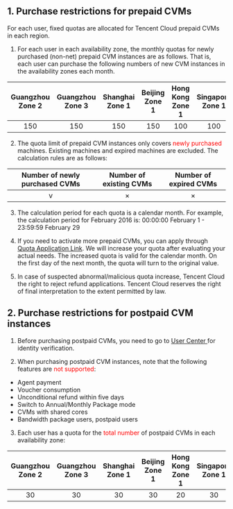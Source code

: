 ## 1. Purchase restrictions for prepaid CVMs


For each user, fixed quotas are allocated for Tencent Cloud prepaid CVMs in each region.


1) For each user in each availability zone, the monthly quotas for newly purchased (non-net) prepaid CVM instances are as follows. That is, each user can purchase the following numbers of new CVM instances in the availability zones each month.




| Guangzhou Zone 2 | Guangzhou Zone 3 | Shanghai Zone 1 | Beijing Zone 1 | Hong Kong Zone 1 | Singapore Zone 1 | North America Zone 1 |
|:---------:|:---------:|:---------:|:---------:|:---------:|:---------:|:---------:|
| 150 | 150|150 | 150 |100 |100 |100 |




2) The quota limit of prepaid CVM instances only covers <font color="red">newly purchased</font> machines. Existing machines and expired machines are excluded. The calculation rules are as follows:


| Number of newly purchased CVMs| Number of existing CVMs | Number of expired CVMs |
|:---------:|:---------:|:---------:|
|v| × | × |


3) The calculation period for each quota is a calendar month. For example, the calculation period for February 2016 is: 00:00:00 February 1 - 23:59:59 February 29


4) If you need to activate more prepaid CVMs, you can apply through [Quota Application Link](http://manage.qcloud.com/dbexp/apply.php?product=cvmmonthlyquota). We will increase your quota after evaluating your actual needs. The increased quota is valid for the calendar month. On the first day of the next month, the quota will turn to the original value. 


5) In case of suspected abnormal/malicious quota increase, Tencent Cloud the right to reject refund applications. Tencent Cloud reserves the right of final interpretation to the extent permitted by law.


## 2. Purchase restrictions for postpaid CVM instances
1) Before purchasing postpaid CVMs, you need to go to <a href="https://console.qcloud.com/developer"> User Center </a> for identity verification. </font>


2) When purchasing postpaid CVM instances, note that the following features are <font color="red">not supported</font>:
- Agent payment 
- Voucher consumption
- Unconditional refund within five days
- Switch to Annual/Monthly Package mode
- CVMs with shared cores
- Bandwidth package users, postpaid users




3) Each user has a quota for the <font color="red">total number</font> of postpaid CVMs in each availability zone: 


| Guangzhou Zone 2 | Guangzhou Zone 3 | Shanghai Zone 1 | Beijing Zone 1 | Hong Kong Zone 1 | Singapore Zone 1 | North America Zone 1 |
|:---------:|:---------:|:---------:|:---------:|:---------:|:---------:|:---------:|
| 30 | 30 | 30 | 30 |20 |30 |20 |
